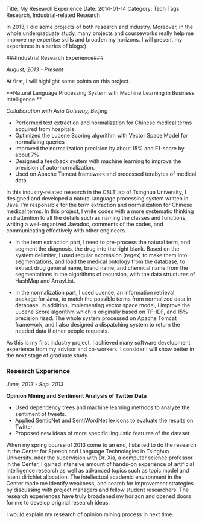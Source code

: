 Title: My Research Experience 
Date: 2014-01-14
Category: Tech
Tags: Research, Industrial-related Research

In 2013, I did some projects of both research and industry. Moreover, in the whole undergraduate study, many projects and courseworks really help me improve my expertise skills and broaden my horizons. I will present my experience in a series of blogs:)

###Industrial Research Experience###

*August, 2013 - Present*

At first, I will highlight some points on this project.

**Natural Language Processing System with Machine Learning in Business Intelligence **

*Collaboration with Asia Gateway, Beijing*

- Performed text extraction and normalization for Chinese medical terms acquired from hospitals- Optimized the Lucene Scoring algorithm with Vector Space Model for normalizing queries- Improved the normalization precision by about 15% and F1-score by about 7%- Designed a feedback system with machine learning to improve the precision of auto-normalization.- Used on Apache Tomcat framework and processed terabytes of medical dataIn this industry-related research in the CSLT lab of Tsinghua University, I designed and developed a natural language processing system written in Java. I’m responsible for the term extraction and normalization for Chinese medical terms. In this project, I write codes with a more systematic thinking and attention to all the details such as naming the classes and functions, writing a well-organized Javadoc, comments of the codes, and communicating effectively with other engineers. 
- In the term extraction part, I need to pre-process the natural term, and segment the diagnosis, the drug into the right blank. Based on the system delimiter, I used regular expression (regex) to make them into segmentations, and load the medical ontology from the database, to extract drug general name, brand name, and chemical name from the segmentations in the algorithms of recursion, with the data structures of HashMap and ArrayList. 
- In the normalization part, I used Luence, an information retrieval package for Java, to match the possible terms from normalized data in database. In addition, implementing vector space model, I improve the Lucene Score algorithm which is originally based on TF-IDF, and 15% precision rised. The whole system processed on Apache Tomcat framework, and I also designed a dispatching system to return the needed data if other people requests.
As this is my first industry project, I achieved many software development experience from my advisor and co-workers. I consider I will show better in the next stage of graduate study.
### Research Experience ###
*June, 2013 - Sep. 2013*
**Opinion Mining and Sentiment Analysis of Twitter Data**
- Used dependency trees and machine learning methods to analyze the sentiment of tweets. - Applied SenticNet and SentiWordNet lexicons to evaluate the results on Twitter.- Proposed new ideas of more specific linguistic features of the dataset
When my spring course of 2013 come to an end, I started to do the research in the Center for Speech and Language Technologies in Tsinghua University. nder the supervision with Dr. Xia, a computer science professor in the Center, I gained intensive amount of hands-on experience of artificial intelligence research as well as advanced topics such as topic model and latent dirichlet allocation. The intellectual academic environment in the Center made me identify weakness, and search for improvement strategies by discussing with project managers and fellow student researchers. The research experiences have truly broadened my horizon and opened doors for me to develop original research ideas. 
I would explain my research of opinion mining process in next time.